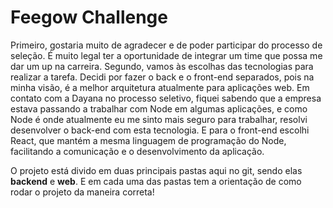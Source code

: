 # Feegow Challenge

Primeiro, gostaria muito de agradecer e de poder participar do processo de seleção. É muito legal ter a oportunidade de integrar um time que possa me dar um up na carreira. Segundo, vamos às escolhas das tecnologias para realizar a tarefa. Decidi por fazer o back e o front-end separados, pois na minha visão, é a melhor arquitetura atualmente para aplicações web. Em contato com a Dayana no processo seletivo, fiquei sabendo que a empresa estava passando a trabalhar com Node em algumas aplicações, e como Node é onde atualmente eu me sinto mais seguro para trabalhar, resolvi desenvolver o back-end com esta tecnologia. E para o front-end escolhi React, que mantém a mesma linguagem de programação do Node, facilitando a comunicação e o desenvolvimento da aplicação.

O projeto está divido em duas principais pastas aqui no git, sendo elas **backend** e **web**. E em cada uma das pastas tem a orientação de como rodar o projeto da maneira correta!
